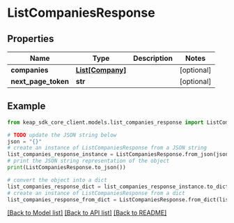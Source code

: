 # ListCompaniesResponse


## Properties

Name | Type | Description | Notes
------------ | ------------- | ------------- | -------------
**companies** | [**List[Company]**](Company.md) |  | [optional] 
**next_page_token** | **str** |  | [optional] 

## Example

```python
from keap_sdk_core_client.models.list_companies_response import ListCompaniesResponse

# TODO update the JSON string below
json = "{}"
# create an instance of ListCompaniesResponse from a JSON string
list_companies_response_instance = ListCompaniesResponse.from_json(json)
# print the JSON string representation of the object
print(ListCompaniesResponse.to_json())

# convert the object into a dict
list_companies_response_dict = list_companies_response_instance.to_dict()
# create an instance of ListCompaniesResponse from a dict
list_companies_response_from_dict = ListCompaniesResponse.from_dict(list_companies_response_dict)
```
[[Back to Model list]](../README.md#documentation-for-models) [[Back to API list]](../README.md#documentation-for-api-endpoints) [[Back to README]](../README.md)


